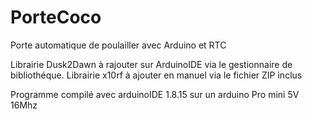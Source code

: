 # PorteCoco
Porte automatique de poulailler avec Arduino et RTC

Librairie Dusk2Dawn à rajouter sur ArduinoIDE via le gestionnaire de bibliothéque.
Librairie x10rf à ajouter en manuel via le fichier ZIP inclus

Programme compilé avec arduinoIDE 1.8.15 sur un arduino Pro mini 5V 16Mhz

